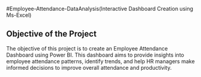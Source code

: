 #Employee-Attendance-DataAnalysis(Interactive Dashboard Creation using Ms-Excel)
 ## Objective of the Project
The objective of this project is to create an Employee Attendance Dashboard using Power BI. This dashboard aims to provide insights into employee attendance patterns, identify trends, and help HR managers make informed decisions to improve overall attendance and productivity.



